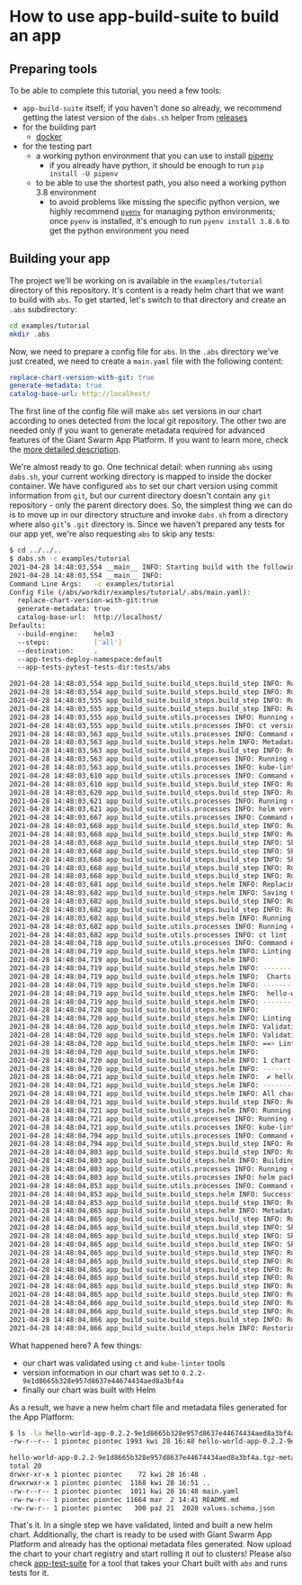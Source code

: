 # How to use app-build-suite to build an app

## Preparing tools

To be able to complete this tutorial, you need a few tools:

- `app-build-suite` itself; if you haven't done so already, we recommend getting the latest version of the `dabs.sh` helper from [releases](https://github.com/giantswarm/app-build-suite/releases)
- for the building part
  - [docker](https://docs.docker.com/get-docker/)
- for the testing part
  - a working python environment that you can use to install [pipenv](https://pypi.org/project/pipenv/)
    - if you already have python, it should be enough to run `pip install -U pipenv`
  - to be able to use the shortest path, you also need a working python 3.8 environment
    - to avoid problems like missing the specific python version, we highly recommend
      [`pyenv`](https://github.com/pyenv/pyenv#installation) for managing python environments; once `pyenv` is installed, it's enough to run `pyenv install 3.8.6` to get the python environment you need

## Building your app

The project we'll be working on is available in the `examples/tutorial` directory
of this repository. It's content is a ready helm chart that we want to build
with `abs`.
To get started, let's switch to that directory and create an `.abs` subdirectory:

```bash
cd examples/tutorial
mkdir .abs

```

Now, we need to prepare a config file for `abs`. In the `.abs` directory we've just
created, we need to create a `main.yaml` file with the following content:

```yaml
replace-chart-version-with-git: true
generate-metadata: true
catalog-base-url: http://localhost/
```

The first line of the config file will make `abs` set versions in our chart according to ones
detected from the local git repository. The other two are needed only if you want to generate
metadata required for advanced features of the Giant Swarm App Platform. If you want
to learn more, check the [more detailed description](pytest-test-pipeline.md).

We're almost ready to go. One technical detail: when running `abs` using
`dabs.sh`, your current working directory is mapped to inside the docker container.
We have configured `abs` to set our chart version using commit information
from `git`, but our current directory doesn't contain any `git` repository - only
the parent directory does. So, the simplest thing we can do is to move up in our
directory structure and invoke `dabs.sh` from a directory where also `git`'s `.git`
directory is. Since we haven't prepared any tests for our app yet, we're also
requesting `abs` to skip any tests:

```bash
$ cd ../../..
$ dabs.sh -c examples/tutorial
2021-04-28 14:48:03,554 __main__ INFO: Starting build with the following options
2021-04-28 14:48:03,554 __main__ INFO:
Command Line Args:   -c examples/tutorial
Config File (/abs/workdir/examples/tutorial/.abs/main.yaml):
  replace-chart-version-with-git:true
  generate-metadata: true
  catalog-base-url:  http://localhost/
Defaults:
  --build-engine:    helm3
  --steps:           ['all']
  --destination:     .
  --app-tests-deploy-namespace:default
  --app-tests-pytest-tests-dir:tests/abs

2021-04-28 14:48:03,554 app_build_suite.build_steps.build_step INFO: Running pre-run step for HelmBuilderValidator
2021-04-28 14:48:03,554 app_build_suite.build_steps.build_step INFO: Running pre-run step for HelmGitVersionSetter
2021-04-28 14:48:03,555 app_build_suite.build_steps.build_step INFO: Running pre-run step for HelmRequirementsUpdater
2021-04-28 14:48:03,555 app_build_suite.build_steps.build_step INFO: Running pre-run step for HelmChartToolLinter
2021-04-28 14:48:03,555 app_build_suite.utils.processes INFO: Running command:
2021-04-28 14:48:03,555 app_build_suite.utils.processes INFO: ct version
2021-04-28 14:48:03,563 app_build_suite.utils.processes INFO: Command executed, exit code: 0.
2021-04-28 14:48:03,563 app_build_suite.build_steps.helm INFO: Metadata generation was requested, changing default validation schema to 'gs_metadata_chart_schema.yaml'
2021-04-28 14:48:03,563 app_build_suite.build_steps.build_step INFO: Running pre-run step for KubeLinter
2021-04-28 14:48:03,563 app_build_suite.utils.processes INFO: Running command:
2021-04-28 14:48:03,563 app_build_suite.utils.processes INFO: kube-linter version
2021-04-28 14:48:03,610 app_build_suite.utils.processes INFO: Command executed, exit code: 0.
2021-04-28 14:48:03,610 app_build_suite.build_steps.build_step INFO: Running pre-run step for HelmChartMetadataPreparer
2021-04-28 14:48:03,620 app_build_suite.build_steps.build_step INFO: Running pre-run step for HelmChartBuilder
2021-04-28 14:48:03,621 app_build_suite.utils.processes INFO: Running command:
2021-04-28 14:48:03,621 app_build_suite.utils.processes INFO: helm version
2021-04-28 14:48:03,667 app_build_suite.utils.processes INFO: Command executed, exit code: 0.
2021-04-28 14:48:03,668 app_build_suite.build_steps.build_step INFO: Running pre-run step for HelmChartMetadataFinalizer
2021-04-28 14:48:03,668 app_build_suite.build_steps.build_step INFO: Running pre-run step for HelmChartYAMLRestorer
2021-04-28 14:48:03,668 app_build_suite.build_steps.build_step INFO: Skipping pre-run step for TestInfoProvider as it was not configured to run.
2021-04-28 14:48:03,668 app_build_suite.build_steps.build_step INFO: Skipping pre-run step for PytestSmokeTestRunner as it was not configured to run.
2021-04-28 14:48:03,668 app_build_suite.build_steps.build_step INFO: Skipping pre-run step for PytestFunctionalTestRunner as it was not configured to run.
2021-04-28 14:48:03,668 app_build_suite.build_steps.build_step INFO: Running build step for HelmBuilderValidator
2021-04-28 14:48:03,668 app_build_suite.build_steps.build_step INFO: Running build step for HelmGitVersionSetter
2021-04-28 14:48:03,681 app_build_suite.build_steps.helm INFO: Replacing 'version' with git version '0.2.2-9e1d8665b328e957d8637e44674434aed8a3bf4a' in Chart.yaml.
2021-04-28 14:48:03,682 app_build_suite.build_steps.helm INFO: Saving Chart.yaml with version set from git.
2021-04-28 14:48:03,682 app_build_suite.build_steps.build_step INFO: Running build step for HelmRequirementsUpdater
2021-04-28 14:48:03,682 app_build_suite.build_steps.build_step INFO: Running build step for HelmChartToolLinter
2021-04-28 14:48:03,682 app_build_suite.build_steps.helm INFO: Running chart tool linting
2021-04-28 14:48:03,682 app_build_suite.utils.processes INFO: Running command:
2021-04-28 14:48:03,682 app_build_suite.utils.processes INFO: ct lint --validate-maintainers=false --charts=examples/tutorial --chart-yaml-schema=/abs/workdir/app_build_suite/build_steps/../../resources/ct_schemas/gs_metadata_chart_schema.yaml
2021-04-28 14:48:04,718 app_build_suite.utils.processes INFO: Command executed, exit code: 0.
2021-04-28 14:48:04,719 app_build_suite.build_steps.helm INFO: Linting charts...
2021-04-28 14:48:04,719 app_build_suite.build_steps.helm INFO:
2021-04-28 14:48:04,719 app_build_suite.build_steps.helm INFO: ------------------------------------------------------------------------------------------------------------------------
2021-04-28 14:48:04,719 app_build_suite.build_steps.helm INFO:  Charts to be processed:
2021-04-28 14:48:04,719 app_build_suite.build_steps.helm INFO: ------------------------------------------------------------------------------------------------------------------------
2021-04-28 14:48:04,719 app_build_suite.build_steps.helm INFO:  hello-world-app => (version: "0.2.2-9e1d8665b328e957d8637e44674434aed8a3bf4a", path: "examples/tutorial")
2021-04-28 14:48:04,719 app_build_suite.build_steps.helm INFO: ------------------------------------------------------------------------------------------------------------------------
2021-04-28 14:48:04,720 app_build_suite.build_steps.helm INFO:
2021-04-28 14:48:04,720 app_build_suite.build_steps.helm INFO: Linting chart 'hello-world-app => (version: "0.2.2-9e1d8665b328e957d8637e44674434aed8a3bf4a", path: "examples/tutorial")'
2021-04-28 14:48:04,720 app_build_suite.build_steps.helm INFO: Validating /abs/workdir/examples/tutorial/Chart.yaml...
2021-04-28 14:48:04,720 app_build_suite.build_steps.helm INFO: Validation success! 👍
2021-04-28 14:48:04,720 app_build_suite.build_steps.helm INFO: ==> Linting examples/tutorial
2021-04-28 14:48:04,720 app_build_suite.build_steps.helm INFO:
2021-04-28 14:48:04,720 app_build_suite.build_steps.helm INFO: 1 chart(s) linted, 0 chart(s) failed
2021-04-28 14:48:04,720 app_build_suite.build_steps.helm INFO: ------------------------------------------------------------------------------------------------------------------------
2021-04-28 14:48:04,721 app_build_suite.build_steps.helm INFO:  ✔︎ hello-world-app => (version: "0.2.2-9e1d8665b328e957d8637e44674434aed8a3bf4a", path: "examples/tutorial")
2021-04-28 14:48:04,721 app_build_suite.build_steps.helm INFO: ------------------------------------------------------------------------------------------------------------------------
2021-04-28 14:48:04,721 app_build_suite.build_steps.helm INFO: All charts linted successfully
2021-04-28 14:48:04,721 app_build_suite.build_steps.build_step INFO: Running build step for KubeLinter
2021-04-28 14:48:04,721 app_build_suite.build_steps.helm INFO: Running kube-linter tool
2021-04-28 14:48:04,721 app_build_suite.utils.processes INFO: Running command:
2021-04-28 14:48:04,721 app_build_suite.utils.processes INFO: kube-linter lint examples/tutorial --config=examples/tutorial/.kube-linter.yaml
2021-04-28 14:48:04,794 app_build_suite.utils.processes INFO: Command executed, exit code: 0.
2021-04-28 14:48:04,794 app_build_suite.build_steps.build_step INFO: Running build step for HelmChartMetadataPreparer
2021-04-28 14:48:04,803 app_build_suite.build_steps.build_step INFO: Running build step for HelmChartBuilder
2021-04-28 14:48:04,803 app_build_suite.build_steps.helm INFO: Building chart with 'helm package'
2021-04-28 14:48:04,803 app_build_suite.utils.processes INFO: Running command:
2021-04-28 14:48:04,803 app_build_suite.utils.processes INFO: helm package examples/tutorial --destination .
2021-04-28 14:48:04,853 app_build_suite.utils.processes INFO: Command executed, exit code: 0.
2021-04-28 14:48:04,853 app_build_suite.build_steps.helm INFO: Successfully packaged chart and saved it to: /abs/workdir/hello-world-app-0.2.2-9e1d8665b328e957d8637e44674434aed8a3bf4a.tgz
2021-04-28 14:48:04,853 app_build_suite.build_steps.build_step INFO: Running build step for HelmChartMetadataFinalizer
2021-04-28 14:48:04,865 app_build_suite.build_steps.helm INFO: Metadata file saved to '/abs/workdir/hello-world-app-0.2.2-9e1d8665b328e957d8637e44674434aed8a3bf4a.tgz-meta/main.yaml'
2021-04-28 14:48:04,865 app_build_suite.build_steps.build_step INFO: Running build step for HelmChartYAMLRestorer
2021-04-28 14:48:04,865 app_build_suite.build_steps.build_step INFO: Skipping build step for TestInfoProvider as it was not configured to run.
2021-04-28 14:48:04,865 app_build_suite.build_steps.build_step INFO: Skipping build step for PytestSmokeTestRunner as it was not configured to run.
2021-04-28 14:48:04,865 app_build_suite.build_steps.build_step INFO: Skipping build step for PytestFunctionalTestRunner as it was not configured to run.
2021-04-28 14:48:04,865 app_build_suite.build_steps.build_step INFO: Running cleanup step for HelmBuilderValidator
2021-04-28 14:48:04,865 app_build_suite.build_steps.build_step INFO: Running cleanup step for HelmGitVersionSetter
2021-04-28 14:48:04,865 app_build_suite.build_steps.build_step INFO: Running cleanup step for HelmRequirementsUpdater
2021-04-28 14:48:04,865 app_build_suite.build_steps.build_step INFO: Running cleanup step for HelmChartToolLinter
2021-04-28 14:48:04,865 app_build_suite.build_steps.build_step INFO: Running cleanup step for KubeLinter
2021-04-28 14:48:04,865 app_build_suite.build_steps.build_step INFO: Running cleanup step for HelmChartMetadataPreparer
2021-04-28 14:48:04,866 app_build_suite.build_steps.build_step INFO: Running cleanup step for HelmChartBuilder
2021-04-28 14:48:04,866 app_build_suite.build_steps.build_step INFO: Running cleanup step for HelmChartMetadataFinalizer
2021-04-28 14:48:04,866 app_build_suite.build_steps.build_step INFO: Running cleanup step for HelmChartYAMLRestorer
2021-04-28 14:48:04,866 app_build_suite.build_steps.helm INFO: Restoring backup Chart.yaml.back to Chart.yaml
```

What happened here? A few things:

- our chart was validated using `ct` and `kube-linter` tools
- version information in our chart was set to `0.2.2-9e1d8665b328e957d8637e44674434aed8a3bf4a`
- finally our chart was built with Helm

As a result, we have a new helm chart file and metadata files generated for the
App Platform:

```bash
$ ls -la hello-world-app-0.2.2-9e1d8665b328e957d8637e44674434aed8a3bf4a.*
-rw-r--r-- 1 piontec piontec 1993 kwi 28 16:48 hello-world-app-0.2.2-9e1d8665b328e957d8637e44674434aed8a3bf4a.tgz

hello-world-app-0.2.2-9e1d8665b328e957d8637e44674434aed8a3bf4a.tgz-meta:
total 20
drwxr-xr-x 1 piontec piontec    72 kwi 28 16:48 .
drwxrwxr-x 1 piontec piontec  1168 kwi 28 16:51 ..
-rw-r--r-- 1 piontec piontec  1011 kwi 28 16:48 main.yaml
-rw-rw-r-- 1 piontec piontec 11664 mar  2 14:41 README.md
-rw-rw-r-- 1 piontec piontec   300 paź 21  2020 values.schema.json
```

That's it. In a single step we have validated, linted and built a new helm
chart. Additionally, the chart is ready to be used with Giant Swarm App Platform
and already has the optional metadata files generated. Now upload the chart to your
chart registry and start rolling it out to clusters! Please also check
[app-test-suite](https://github.com/giantswarm/app-test-suite) for a tool
that takes your Chart built with `abs` and runs tests for it.
